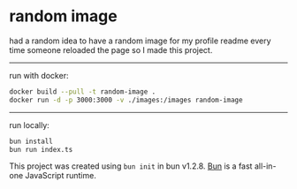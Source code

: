 # random image

had a random idea to have a random image for my profile readme every time someone
reloaded the page so I made this project.

---

run with docker:

```bash
docker build --pull -t random-image .
docker run -d -p 3000:3000 -v ./images:/images random-image
```

---

run locally:

```bash
bun install
bun run index.ts
```

This project was created using `bun init` in bun v1.2.8. [Bun](https://bun.sh) is a fast all-in-one JavaScript runtime.
